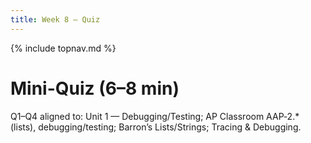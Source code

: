 ```yaml
---
title: Week 8 — Quiz
---
```

{% include topnav.md %}

# Mini-Quiz (6–8 min)

Q1–Q4 aligned to: Unit 1 — Debugging/Testing; AP Classroom AAP‑2.* (lists), debugging/testing; Barron’s Lists/Strings; Tracing & Debugging.
